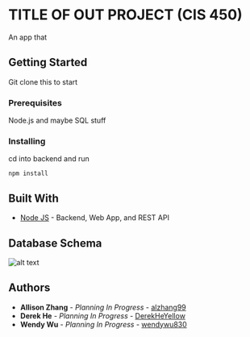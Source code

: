 # TITLE OF OUT PROJECT (CIS 450)

An app that 

## Getting Started

Git clone this to start

### Prerequisites

Node.js and maybe SQL stuff

### Installing

cd into backend and run
```
npm install
```

## Built With

* [Node JS](https://nodejs.org/en/docs/) - Backend, Web App, and REST API

## Database Schema
![alt text](https://raw.githubusercontent.com/wendywu830/CIS550-Project/master/MS2%20ER%20Diagram.png?token=AD6XYBYPMQPY3MQHB2INI6C6Q2P36 "ER Diagram")

## Authors

* **Allison Zhang** - *Planning In Progress* - [alzhang99](https://github.com/alzhang99)
* **Derek He** - *Planning In Progress* - [DerekHeYellow](https://github.com/DerekHeYellow)
* **Wendy Wu** - *Planning In Progress* - [wendywu830](https://github.com/wendywu830)